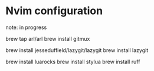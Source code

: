 # Nvim configuration

note: in progress

brew tap arl/arl
brew install gitmux

brew install jesseduffield/lazygit/lazygit
brew install lazygit

brew install luarocks
brew install stylua
brew install ruff
